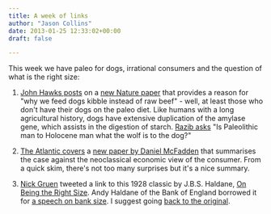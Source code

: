 ```yaml
---
title: A week of links
author: "Jason Collins"
date: 2013-01-25 12:33:02+00:00
draft: false

---
```


This week we have paleo for dogs, irrational consumers and the question of what is the right size:



	
  1. [John Hawks posts](http://johnhawks.net/weblog/reviews/genomics/dogs/dog-selection-starch-axelsson-2013.html) on a [new Nature paper](https://doi.org/10.1038/nature11837) that provides a reason for "why we feed dogs kibble instead of raw beef" - well, at least those who don't have their dogs on the paleo diet. Like humans with a long agricultural history, dogs have extensive duplication of the amylase gene, which assists in the digestion of starch. [Razib asks](http://blogs.discovermagazine.com/gnxp/2013/01/as-man-is-the-dog-is) "Is Paleolithic man to Holocene man what the wolf is to the dog?"

	
  2. [The Atlantic covers](http://www.theatlantic.com/business/archive/2013/01/the-irrational-consumer-why-economics-is-dead-wrong-about-how-we-make-choices/267255/) a [new paper by Daniel McFadden](http://www.nber.org/papers/w18687) that summarises the case against the neoclassical economic view of the consumer. From a quick skim, there's not too many surprises but it's a nice summary.

	
  3. [Nick Gruen](http://twitter.com/NGruen1) tweeted a link to this 1928 classic by J.B.S. Haldane, [On Being the Right Size](http://irl.cs.ucla.edu/papers/right-size.html). Andy Haldane of the Bank of England borrowed it for [a speech on bank size](http://www.bankofengland.co.uk/publications/Documents/speeches/2012/speech615.pdf). I suggest going [back to the original](http://irl.cs.ucla.edu/papers/right-size.html).


